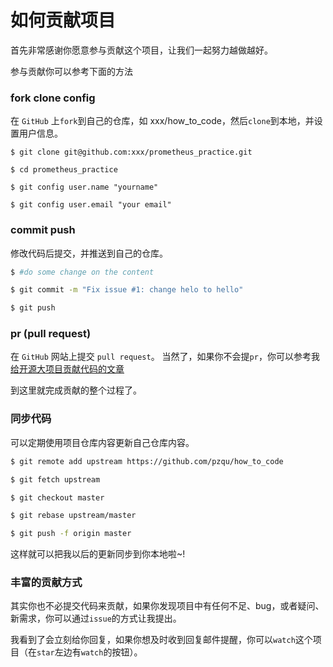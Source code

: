 # 如何贡献项目

首先非常感谢你愿意参与贡献这个项目，让我们一起努力越做越好。

参与贡献你可以参考下面的方法

### fork clone config

在 `GitHub` 上`fork`到自己的仓库，如 xxx/how_to_code，然后`clone`到本地，并设置用户信息。
``` shell
$ git clone git@github.com:xxx/prometheus_practice.git

$ cd prometheus_practice

$ git config user.name "yourname"

$ git config user.email "your email"
```

### commit push

修改代码后提交，并推送到自己的仓库。

```bash
$ #do some change on the content

$ git commit -m "Fix issue #1: change helo to hello"

$ git push
```

### pr (pull request) 
在 `GitHub` 网站上提交 `pull request`。
当然了，如果你不会提`pr`，你可以参考我[给开源大项目贡献代码的文章](https://coding3min.com/653.html)

到这里就完成贡献的整个过程了。

### 同步代码

可以定期使用项目仓库内容更新自己仓库内容。
```bash
$ git remote add upstream https://github.com/pzqu/how_to_code

$ git fetch upstream

$ git checkout master

$ git rebase upstream/master

$ git push -f origin master
```

这样就可以把我以后的更新同步到你本地啦~! 

### 丰富的贡献方式

其实你也不必提交代码来贡献，如果你发现项目中有任何不足、bug，或者疑问、新需求，你可以通过`issue`的方式让我提出。

我看到了会立刻给你回复，如果你想及时收到回复邮件提醒，你可以`watch`这个项目（在`star`左边有`watch`的按钮）。

